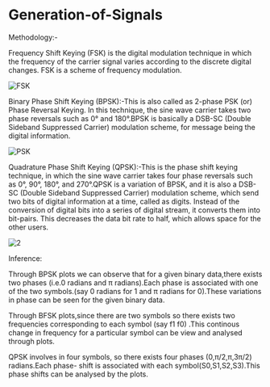 # Generation-of-Signals

Methodology:-

Frequency Shift Keying (FSK) is the digital modulation technique in which the frequency of the carrier signal varies according to the discrete digital changes. FSK is a scheme of frequency modulation.

![FSK](https://user-images.githubusercontent.com/69961625/122687486-591ae800-d234-11eb-8fe5-84f71939f849.jpg)

Binary Phase Shift Keying (BPSK):-This is also called as 2-phase PSK (or) Phase Reversal Keying. In this technique, the sine wave carrier takes two phase reversals such as 0° and 180°.BPSK is basically a DSB-SC (Double Sideband Suppressed Carrier) modulation scheme, for message being the digital information.

![PSK](https://user-images.githubusercontent.com/69961625/122687462-40aacd80-d234-11eb-85a2-4114a14b9eef.jpg)

Quadrature Phase Shift Keying (QPSK):-This is the phase shift keying technique, in which the sine wave carrier takes four phase reversals such as 0°, 90°, 180°, and 270°.QPSK is a variation of BPSK, and it is also a DSB-SC (Double Sideband Suppressed Carrier) modulation scheme, which send two bits of digital information at a time, called as digits. Instead of the conversion of digital bits into a series of digital stream, it converts them into bit-pairs. This decreases the data bit rate to half, which allows space for the other users.

![2](https://user-images.githubusercontent.com/69961625/122687352-98950480-d233-11eb-8919-c32db4f8ccca.jpg)


Inference:

Through BPSK plots we can observe that for a given binary data,there exists two phases (i.e.0 radians and π radians).Each phase is associated with one of the two symbols.(say 0 radians for 1 and π radians for 0).These variations in phase can be seen for the given binary data.

Through BFSK plots,since there are two symbols so there exists two frequencies corresponding to each symbol (say f1 f0) .This continous change in frequency for a particular symbol can be view and analysed through plots.

QPSK involves in four symbols, so there exists four phases (0,π/2,π,3π/2) radians.Each phase- shift is associated with each symbol(S0,S1,S2,S3).This phase shifts can be analysed by the plots.
